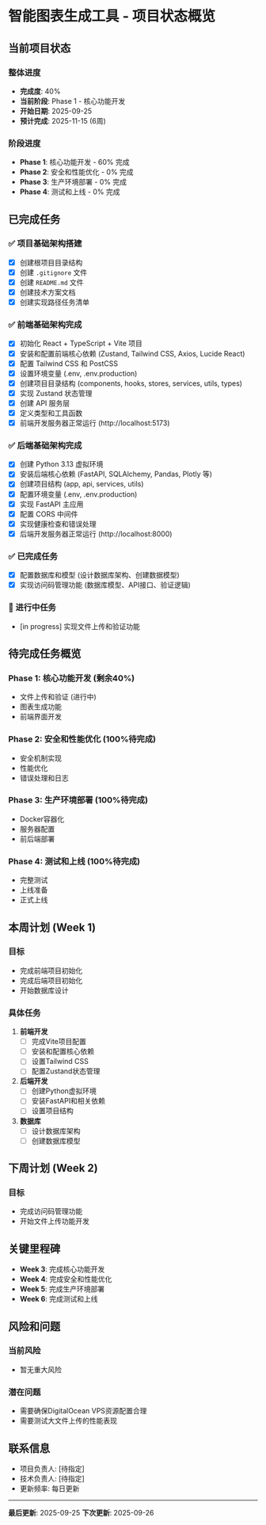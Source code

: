 # 智能图表生成工具 - 项目状态概览

## 当前项目状态

### 整体进度
- **完成度**: 40% 
- **当前阶段**: Phase 1 - 核心功能开发
- **开始日期**: 2025-09-25
- **预计完成**: 2025-11-15 (6周)

### 阶段进度
- **Phase 1**: 核心功能开发 - 60% 完成
- **Phase 2**: 安全和性能优化 - 0% 完成
- **Phase 3**: 生产环境部署 - 0% 完成
- **Phase 4**: 测试和上线 - 0% 完成

## 已完成任务

### ✅ 项目基础架构搭建
- [x] 创建根项目目录结构
- [x] 创建 `.gitignore` 文件
- [x] 创建 `README.md` 文件
- [x] 创建技术方案文档
- [x] 创建实现路径任务清单

### ✅ 前端基础架构完成
- [x] 初始化 React + TypeScript + Vite 项目
- [x] 安装和配置前端核心依赖 (Zustand, Tailwind CSS, Axios, Lucide React)
- [x] 配置 Tailwind CSS 和 PostCSS
- [x] 设置环境变量 (.env, .env.production)
- [x] 创建项目目录结构 (components, hooks, stores, services, utils, types)
- [x] 实现 Zustand 状态管理
- [x] 创建 API 服务层
- [x] 定义类型和工具函数
- [x] 前端开发服务器正常运行 (http://localhost:5173)

### ✅ 后端基础架构完成
- [x] 创建 Python 3.13 虚拟环境
- [x] 安装后端核心依赖 (FastAPI, SQLAlchemy, Pandas, Plotly 等)
- [x] 创建项目结构 (app, api, services, utils)
- [x] 配置环境变量 (.env, .env.production)
- [x] 实现 FastAPI 主应用
- [x] 配置 CORS 中间件
- [x] 实现健康检查和错误处理
- [x] 后端开发服务器正常运行 (http://localhost:8000)

### ✅ 已完成任务
- [x] 配置数据库和模型 (设计数据库架构、创建数据模型)
- [x] 实现访问码管理功能 (数据库模型、API接口、验证逻辑)

### 🔄 进行中任务
- [in progress] 实现文件上传和验证功能

## 待完成任务概览

### Phase 1: 核心功能开发 (剩余40%)
- 文件上传和验证 (进行中)
- 图表生成功能
- 前端界面开发

### Phase 2: 安全和性能优化 (100%待完成)
- 安全机制实现
- 性能优化
- 错误处理和日志

### Phase 3: 生产环境部署 (100%待完成)
- Docker容器化
- 服务器配置
- 前后端部署

### Phase 4: 测试和上线 (100%待完成)
- 完整测试
- 上线准备
- 正式上线

## 本周计划 (Week 1)

### 目标
- 完成前端项目初始化
- 完成后端项目初始化
- 开始数据库设计

### 具体任务
1. **前端开发**
   - [ ] 完成Vite项目配置
   - [ ] 安装和配置核心依赖
   - [ ] 设置Tailwind CSS
   - [ ] 配置Zustand状态管理

2. **后端开发**
   - [ ] 创建Python虚拟环境
   - [ ] 安装FastAPI和相关依赖
   - [ ] 设置项目结构

3. **数据库**
   - [ ] 设计数据库架构
   - [ ] 创建数据库模型

## 下周计划 (Week 2)

### 目标
- 完成访问码管理功能
- 开始文件上传功能开发

## 关键里程碑

- **Week 3**: 完成核心功能开发
- **Week 4**: 完成安全和性能优化
- **Week 5**: 完成生产环境部署
- **Week 6**: 完成测试和上线

## 风险和问题

### 当前风险
- 暂无重大风险

### 潜在问题
- 需要确保DigitalOcean VPS资源配置合理
- 需要测试大文件上传的性能表现

## 联系信息

- 项目负责人: [待指定]
- 技术负责人: [待指定]
- 更新频率: 每日更新

---

**最后更新**: 2025-09-25
**下次更新**: 2025-09-26